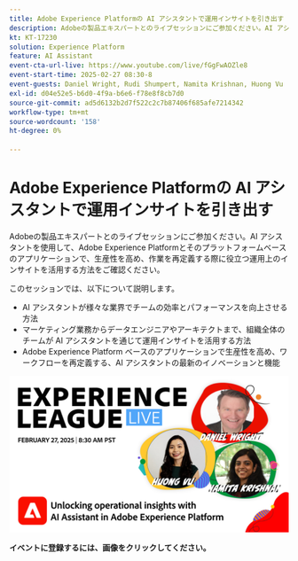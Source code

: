 ```yaml
---
title: Adobe Experience Platformの AI アシスタントで運用インサイトを引き出す
description: Adobeの製品エキスパートとのライブセッションにご参加ください。AI アシスタントを使用して、Adobe Experience Platformとそのプラットフォームベースのアプリケーションで、生産性を高め、作業を再定義する際に役立つ運用上のインサイトを活用する方法をご確認ください。
kt: KT-17230
solution: Experience Platform
feature: AI Assistant
event-cta-url-live: https://www.youtube.com/live/fGgFwAOZle8
event-start-time: 2025-02-27 08:30-8
event-guests: Daniel Wright, Rudi Shumpert, Namita Krishnan, Huong Vu
exl-id: d04e52e5-b6d0-4f9a-b6e6-f78e8f8cb7d0
source-git-commit: ad5d6132b2d7f522c2c7b87406f685afe7214342
workflow-type: tm+mt
source-wordcount: '158'
ht-degree: 0%

---
```


# Adobe Experience Platformの AI アシスタントで運用インサイトを引き出す

Adobeの製品エキスパートとのライブセッションにご参加ください。AI アシスタントを使用して、Adobe Experience Platformとそのプラットフォームベースのアプリケーションで、生産性を高め、作業を再定義する際に役立つ運用上のインサイトを活用する方法をご確認ください。

このセッションでは、以下について説明します。

* AI アシスタントが様々な業界でチームの効率とパフォーマンスを向上させる方法
* マーケティング業務からデータエンジニアやアーキテクトまで、組織全体のチームが AI アシスタントを通じて運用インサイトを活用する方法
* Adobe Experience Platform ベースのアプリケーションで生産性を高め、ワークフローを再定義する、AI アシスタントの最新のイノベーションと機能

[![ExL LIVE 2025 年 2 月 27 日 ](assets/WebBanner-Feb-27-2025.png)](https://engage.adobe.com/ExpLeagueLive-250227.html)

**イベントに登録するには、画像をクリックしてください。**
